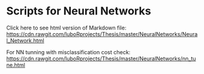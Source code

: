 # Scripts for Neural Networks
Click here to see html version of Markdown file:
https://cdn.rawgit.com/luboRprojects/Thesis/master/NeuralNetworks/Neural_Network.html

For NN tunning with misclassification cost check:
https://cdn.rawgit.com/luboRprojects/Thesis/master/NeuralNetworks/nn_tune.html
